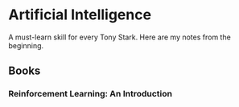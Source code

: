# Artificial Intelligence
A must-learn skill for every Tony Stark. Here are my notes from the beginning.

## Books

### Reinforcement Learning: An Introduction
